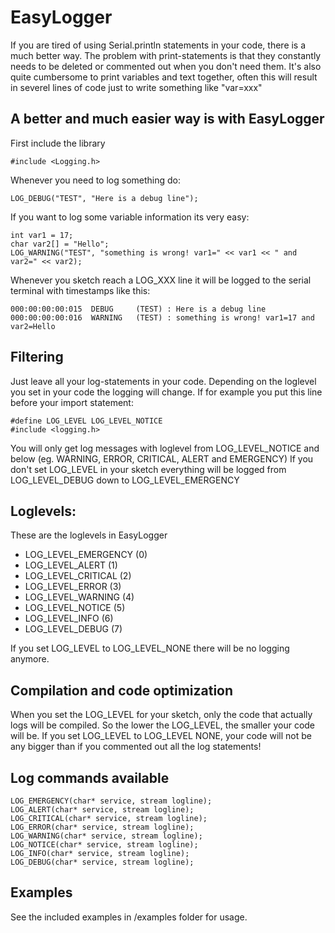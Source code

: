 # EasyLogger
If you are tired of using Serial.println statements in your code, there is a much better way. The problem with print-statements is that they constantly needs to be deleted or commented out when you don't need them.
It's also quite cumbersome to print variables and text together, often this will result in severel lines of code just to write something like "var=xxx"

## A better and much easier way is with EasyLogger

First include the library
```
#include <Logging.h>
```
Whenever you need to log something do:
```
LOG_DEBUG("TEST", "Here is a debug line");
```
If you want to log some variable information its very easy:
```
int var1 = 17;
char var2[] = "Hello";
LOG_WARNING("TEST", "something is wrong! var1=" << var1 << " and var2=" << var2);
```
Whenever you sketch reach a LOG_XXX line it will be logged to the serial terminal with timestamps like this:
```
000:00:00:00:015  DEBUG     (TEST) : Here is a debug line
000:00:00:00:016  WARNING   (TEST) : something is wrong! var1=17 and var2=Hello
```
## Filtering
Just leave all your log-statements in your code. Depending on the loglevel you set in your code the logging will change.
If for example you put this line before your import statement:
```
#define LOG_LEVEL LOG_LEVEL_NOTICE
#include <logging.h>
```
You will only get log messages with loglevel from LOG_LEVEL_NOTICE and below (eg. WARNING, ERROR, CRITICAL, ALERT and EMERGENCY)
If you don't set LOG_LEVEL in your sketch everything will be logged from LOG_LEVEL_DEBUG down to LOG_LEVEL_EMERGENCY

## Loglevels:
These are the loglevels in EasyLogger
* LOG_LEVEL_EMERGENCY (0)
* LOG_LEVEL_ALERT (1)
* LOG_LEVEL_CRITICAL (2)
* LOG_LEVEL_ERROR (3)
* LOG_LEVEL_WARNING (4)
* LOG_LEVEL_NOTICE (5)
* LOG_LEVEL_INFO (6)
* LOG_LEVEL_DEBUG (7)

If you set LOG_LEVEL to LOG_LEVEL_NONE there will be no logging anymore.

## Compilation and code optimization
When you set the LOG_LEVEL for your sketch, only the code that actually logs will be compiled.
So the lower the LOG_LEVEL, the smaller your code will be.
If you set LOG_LEVEL to LOG_LEVEL NONE, your code will not be any bigger than if you commented out all the log statements!

## Log commands available
```
LOG_EMERGENCY(char* service, stream logline);
LOG_ALERT(char* service, stream logline);
LOG_CRITICAL(char* service, stream logline);
LOG_ERROR(char* service, stream logline);
LOG_WARNING(char* service, stream logline);
LOG_NOTICE(char* service, stream logline);
LOG_INFO(char* service, stream logline);
LOG_DEBUG(char* service, stream logline);
```
## Examples
See the included examples in /examples folder for usage.